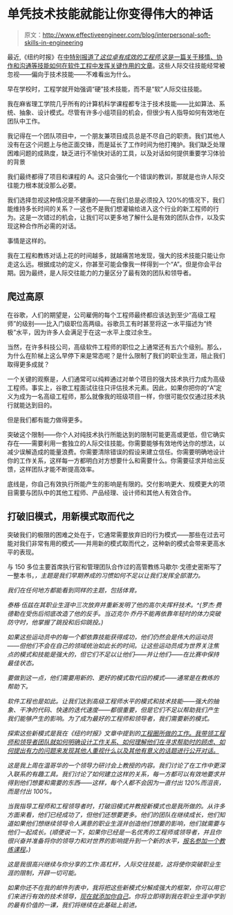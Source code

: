 # 单凭技术技能就能让你变得伟大的神话

> 原文：<http://www.effectiveengineer.com/blog/interpersonal-soft-skills-in-engineering>

最近,《纽约时报》在[中特别报道了*这位卓有成效的工程师*,这是一篇关于移情、协作和沟通等技能如何在软件工程中发挥关键作用的文章](https://www.nytimes.com/2017/08/12/upshot/techs-damaging-myth-of-the-loner-genius-nerd.html)。这些人际交往技能经常被忽视——偏向于技术技能——不难看出为什么。

早在学校时，工程学就开始强调“硬”技术技能，而不是“软”人际交往技能。

我在麻省理工学院几乎所有的计算机科学课程都专注于技术技能——比如算法、系统、抽象、设计模式。尽管有许多小组项目的机会，但很少有人指导如何有效地在团队中工作。

我记得在一个团队项目中，一个朋友兼项目成员总是不尽自己的职责。我们其他人没有在这个问题上与他正面交锋，而是延长了工作时间为他打掩护。我们缺乏处理困难问题的成熟度，缺乏进行不愉快对话的工具，以及对话如何提供重要学习体验的背景

我们最终都得了项目和课程的 A。这只会强化一个错误的教训，那就是也许人际交往能力根本就没那么必要。

我们选择忽视这种情况是不健康的——在我们总是必须投入 120%的情况下，我们能维持多长时间的关系？—这也不是我们想灌输给进入这个行业的新工程师的行为。这是一次错过的机会，让我们可以更多地了解什么是有效的团队合作，以及实现这种合作所必需的对话。

事情是这样的。

我在工程和教练对话上花的时间越多，就越痛苦地发现，强大的技术技能只能让你走这么远。根据成功的定义，你甚至可能会像我一样得到一个“A”。但是你会平台期。因为最终，是人际交往能力的力量区分了最有效的团队和领导者。

## 爬过高原

在谷歌，人们的期望是，公司雇佣的每个工程师最终都应该达到至少“高级工程师”的级别——比入门级职位高两级。谷歌员工有时甚至将这一水平描述为“终极”水平，因为许多人会满足于在这一水平上度过余生。

当然，在许多科技公司，高级软件工程师的职位之上通常还有五六个级别。那么，为什么在阶梯上这么早停下来是常态呢？是什么限制了我们的职业生涯，阻止我们取得更多成就？

一个关键的观察是，人们通常可以纯粹通过对单个项目的强大技术执行力成为高级工程师。事实上，谷歌工程面试往往只评估技术元素。因此，如果你把你的“A”定义为成为一名高级工程师，那么就像我的班级项目一样，你很可能仅仅通过技术执行就能达到目的。

但是我们都有能力做得更多。

突破这个限制——你个人对纯技术执行所能达到的限制可能更高或更低，但它确实存在——需要利用一套独立的人际交往技能。你需要能够有效地传达你的想法，以减少误解造成的能量浪费。你需要清除错误的假设来建立信任。你需要明确地设计你的工作关系，这样每一方都明白对方想要什么和需要什么。你需要征求并给出反馈，这样团队才能不断提高效率。

底线是，你自己有效执行所能产生的影响是有限的。交付影响更大、规模更大的项目需要与团队中的其他工程师、产品经理、设计师和其他人有效合作。

## 打破旧模式，用新模式取而代之

突破我们的极限的困难之处在于，它通常需要放弃旧的行为模式——那些在过去可能对我们非常有用的模式——并用新的模式取而代之，这种新的模式会带来更高水平的表现。

与 150 多位主要首席执行官和管理团队合作过的高管教练马歇尔·戈德史密斯写了一整本书，[](http://amzn.to/2vSaHvL)*，主题是我们早期养成的习惯如何不足以让我们发挥全部潜力。*

*我们在任何地方都能看到同样的主题，包括体育。*

*泰格·伍兹在其职业生涯中三次放弃并重新发明了他的高尔夫挥杆技术。^(罗杰·费德勒在受伤后彻底改造了他的反手。当迈克尔·乔丹不能再依靠年轻时的体力突破防守时，他掌握了跳投和后仰跳投。)*

*如果这些运动员中的每一个都依靠技能获得成功，他们仍然会是伟大的运动员——但他们不会在自己的领域统治如此长的时间。让这些运动员成为世界关注焦点的模式和技能是强大的，但它们不足以让他们——并让他们——在比赛中保持最佳状态。*

*要做到这一点，他们需要用新的、更好的模式取代旧的模式——通常是在教练的帮助下。*

*软件工程也是如此。让我们达到高级工程师水平的模式和技术技能——强大的抽象、干净的代码、快速的迭代速度——都很重要，但是它们不足以帮助我们产生我们能够产生的影响。为了成为最好的工程师和领导者，我们需要新的模式。*

*探索这些新模式是我在《纽约时报》文章中提到的[工程圈所做的工作。我带领工程师和领导者团队就如何明确设计工作关系、如何理解他们在寻求帮助时的顾虑、如何提出有力的问题来发现其他人重视什么以及其他有意义的话题进行公开对话。](https://www.nytimes.com/2017/08/12/upshot/techs-damaging-myth-of-the-loner-genius-nerd.html)*

*这是我上周在温哥华的一个领导力研讨会上教授的内容。我们讨论了在工作中更深入联系的有趣工具。我们讨论了如何建立这样的关系，每一方都可以有效地要求并得到他们想要和需要的东西——这样，每个人都不会因为一直付出 120%而沮丧，而是付出 100%。*

*当我指导工程师和工程领导者时，打破旧模式并教授新模式也是我所做的。从许多方面来看，他们已经成功了，但他们还想要更多。他们的团队在继续成长，他们知道如果他们想继续领导令人满意的职业生涯并创造他们想要的影响，他们就需要与他们一起成长。(顺便说一下，如果你已经是一名优秀的工程师或领导者，并且你很兴奋并准备将你的领导力和对世界的影响提升到一个新的水平，[报名参加一个教练课程](https://edmondlau.co/coaching)。)*

*这是我很高兴继续与你分享的工作:高杠杆，人际交往技能，这将使你突破职业生涯的限制，开辟一切可能。*

*如果你还不在我的邮件列表中，我将把这些新模式分解成强大的框架，你可以用它们来进行有效的技术领导，[现在就添加你自己](http://theeffectiveengineer.leadpages.co/serve-leadbox/146331173f72a2:117f98b5a746dc)。你将立即得到我在职业生涯中学到的最有价值的一课，我们将继续在此基础上前进。*